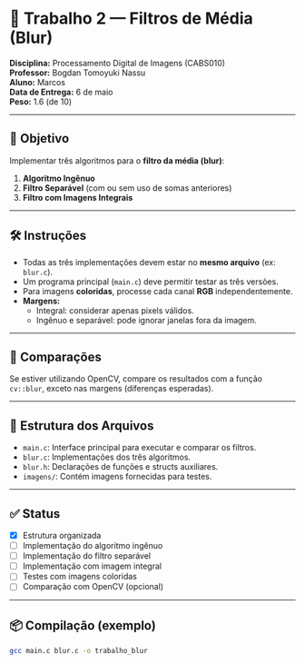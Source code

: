 # 🧪 Trabalho 2 — Filtros de Média (Blur)

**Disciplina:** Processamento Digital de Imagens (CABS010)  
**Professor:** Bogdan Tomoyuki Nassu  
**Aluno:** Marcos  
**Data de Entrega:** 6 de maio  
**Peso:** 1.6 (de 10)

---

## 🎯 Objetivo

Implementar três algoritmos para o **filtro da média (blur)**:

1. **Algoritmo Ingênuo**  
2. **Filtro Separável** (com ou sem uso de somas anteriores)  
3. **Filtro com Imagens Integrais**

---

## 🛠️ Instruções

- Todas as três implementações devem estar no **mesmo arquivo** (ex: `blur.c`).
- Um programa principal (`main.c`) deve permitir testar as três versões.
- Para imagens **coloridas**, processe cada canal **RGB** independentemente.
- **Margens:**
  - Integral: considerar apenas pixels válidos.
  - Ingênuo e separável: pode ignorar janelas fora da imagem.

---

## 🧪 Comparações

Se estiver utilizando OpenCV, compare os resultados com a função `cv::blur`, exceto nas margens (diferenças esperadas).

---

## 📂 Estrutura dos Arquivos

- `main.c`: Interface principal para executar e comparar os filtros.
- `blur.c`: Implementações dos três algoritmos.
- `blur.h`: Declarações de funções e structs auxiliares.
- `imagens/`: Contém imagens fornecidas para testes.

---

## ✅ Status

- [x] Estrutura organizada
- [ ] Implementação do algoritmo ingênuo
- [ ] Implementação do filtro separável
- [ ] Implementação com imagem integral
- [ ] Testes com imagens coloridas
- [ ] Comparação com OpenCV (opcional)

---

## 📦 Compilação (exemplo)

```bash
gcc main.c blur.c -o trabalho_blur
